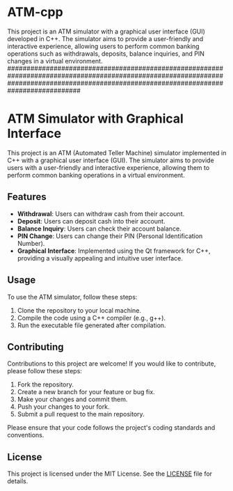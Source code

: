 # ATM-cpp
This project is an ATM simulator with a graphical user interface (GUI) developed in C++. The simulator aims to provide a user-friendly and interactive experience, allowing users to perform common banking operations such as withdrawals, deposits, balance inquiries, and PIN changes in a virtual environment.
###########################################################################################################################################################################################

# ATM Simulator with Graphical Interface

This project is an ATM (Automated Teller Machine) simulator implemented in C++ with a graphical user interface (GUI). The simulator aims to provide users with a user-friendly and interactive experience, allowing them to perform common banking operations in a virtual environment.

## Features

- **Withdrawal**: Users can withdraw cash from their account.
- **Deposit**: Users can deposit cash into their account.
- **Balance Inquiry**: Users can check their account balance.
- **PIN Change**: Users can change their PIN (Personal Identification Number).
- **Graphical Interface**: Implemented using the Qt framework for C++, providing a visually appealing and intuitive user interface.

## Usage

To use the ATM simulator, follow these steps:

1. Clone the repository to your local machine.
2. Compile the code using a C++ compiler (e.g., g++).
3. Run the executable file generated after compilation.

## Contributing

Contributions to this project are welcome! If you would like to contribute, please follow these steps:

1. Fork the repository.
2. Create a new branch for your feature or bug fix.
3. Make your changes and commit them.
4. Push your changes to your fork.
5. Submit a pull request to the main repository.

Please ensure that your code follows the project's coding standards and conventions.

## License

This project is licensed under the MIT License. See the [LICENSE](LICENSE) file for details.

